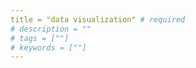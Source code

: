 ```yaml
---
title = "data visualization" # required 
# description = ""
# tags = [""]
# keywords = [""]
---
```

